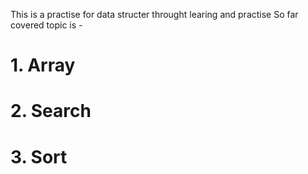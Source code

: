 This is a practise for data structer throught learing and practise
So far covered topic is - 
# 1. Array
# 2. Search
# 3. Sort
